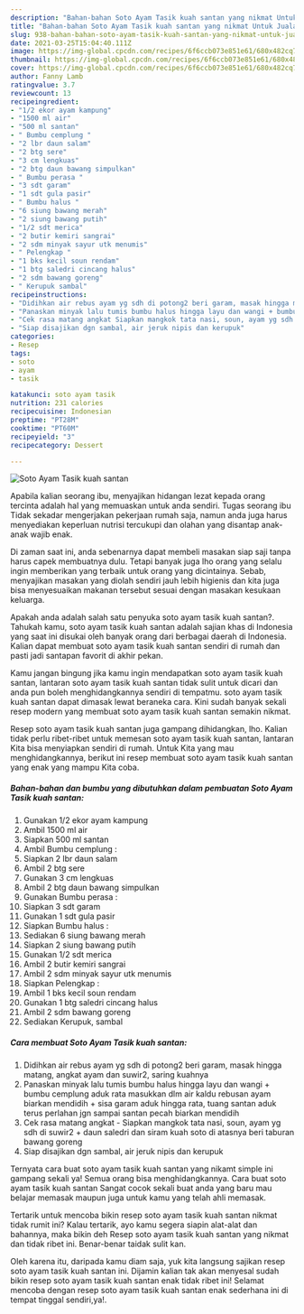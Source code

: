 ```yaml
---
description: "Bahan-bahan Soto Ayam Tasik kuah santan yang nikmat Untuk Jualan"
title: "Bahan-bahan Soto Ayam Tasik kuah santan yang nikmat Untuk Jualan"
slug: 938-bahan-bahan-soto-ayam-tasik-kuah-santan-yang-nikmat-untuk-jualan
date: 2021-03-25T15:04:40.111Z
image: https://img-global.cpcdn.com/recipes/6f6ccb073e851e61/680x482cq70/soto-ayam-tasik-kuah-santan-foto-resep-utama.jpg
thumbnail: https://img-global.cpcdn.com/recipes/6f6ccb073e851e61/680x482cq70/soto-ayam-tasik-kuah-santan-foto-resep-utama.jpg
cover: https://img-global.cpcdn.com/recipes/6f6ccb073e851e61/680x482cq70/soto-ayam-tasik-kuah-santan-foto-resep-utama.jpg
author: Fanny Lamb
ratingvalue: 3.7
reviewcount: 13
recipeingredient:
- "1/2 ekor ayam kampung"
- "1500 ml air"
- "500 ml santan"
- " Bumbu cemplung "
- "2 lbr daun salam"
- "2 btg sere"
- "3 cm lengkuas"
- "2 btg daun bawang simpulkan"
- " Bumbu perasa "
- "3 sdt garam"
- "1 sdt gula pasir"
- " Bumbu halus "
- "6 siung bawang merah"
- "2 siung bawang putih"
- "1/2 sdt merica"
- "2 butir kemiri sangrai"
- "2 sdm minyak sayur utk menumis"
- " Pelengkap "
- "1 bks kecil soun rendam"
- "1 btg saledri cincang halus"
- "2 sdm bawang goreng"
- " Kerupuk sambal"
recipeinstructions:
- "Didihkan air rebus ayam yg sdh di potong2 beri garam, masak hingga matang, angkat ayam dan suwir2, saring kuahnya"
- "Panaskan minyak lalu tumis bumbu halus hingga layu dan wangi + bumbu cemplung aduk rata masukkan dlm air kaldu rebusan ayam biarkan mendidih + sisa garam aduk hingga rata, tuang santan aduk terus perlahan jgn sampai santan pecah biarkan mendidih"
- "Cek rasa matang angkat Siapkan mangkok tata nasi, soun, ayam yg sdh di suwir2 + daun saledri dan siram kuah soto di atasnya beri taburan bawang goreng"
- "Siap disajikan dgn sambal, air jeruk nipis dan kerupuk"
categories:
- Resep
tags:
- soto
- ayam
- tasik

katakunci: soto ayam tasik 
nutrition: 231 calories
recipecuisine: Indonesian
preptime: "PT28M"
cooktime: "PT60M"
recipeyield: "3"
recipecategory: Dessert

---
```



![Soto Ayam Tasik kuah santan](https://img-global.cpcdn.com/recipes/6f6ccb073e851e61/680x482cq70/soto-ayam-tasik-kuah-santan-foto-resep-utama.jpg)

Apabila kalian seorang ibu, menyajikan hidangan lezat kepada orang tercinta adalah hal yang memuaskan untuk anda sendiri. Tugas seorang ibu Tidak sekadar mengerjakan pekerjaan rumah saja, namun anda juga harus menyediakan keperluan nutrisi tercukupi dan olahan yang disantap anak-anak wajib enak.

Di zaman  saat ini, anda sebenarnya dapat membeli masakan siap saji tanpa harus capek membuatnya dulu. Tetapi banyak juga lho orang yang selalu ingin memberikan yang terbaik untuk orang yang dicintainya. Sebab, menyajikan masakan yang diolah sendiri jauh lebih higienis dan kita juga bisa menyesuaikan makanan tersebut sesuai dengan masakan kesukaan keluarga. 



Apakah anda adalah salah satu penyuka soto ayam tasik kuah santan?. Tahukah kamu, soto ayam tasik kuah santan adalah sajian khas di Indonesia yang saat ini disukai oleh banyak orang dari berbagai daerah di Indonesia. Kalian dapat membuat soto ayam tasik kuah santan sendiri di rumah dan pasti jadi santapan favorit di akhir pekan.

Kamu jangan bingung jika kamu ingin mendapatkan soto ayam tasik kuah santan, lantaran soto ayam tasik kuah santan tidak sulit untuk dicari dan anda pun boleh menghidangkannya sendiri di tempatmu. soto ayam tasik kuah santan dapat dimasak lewat beraneka cara. Kini sudah banyak sekali resep modern yang membuat soto ayam tasik kuah santan semakin nikmat.

Resep soto ayam tasik kuah santan juga gampang dihidangkan, lho. Kalian tidak perlu ribet-ribet untuk memesan soto ayam tasik kuah santan, lantaran Kita bisa menyiapkan sendiri di rumah. Untuk Kita yang mau menghidangkannya, berikut ini resep membuat soto ayam tasik kuah santan yang enak yang mampu Kita coba.

<!--inarticleads1-->

##### Bahan-bahan dan bumbu yang dibutuhkan dalam pembuatan Soto Ayam Tasik kuah santan:

1. Gunakan 1/2 ekor ayam kampung
1. Ambil 1500 ml air
1. Siapkan 500 ml santan
1. Ambil  Bumbu cemplung :
1. Siapkan 2 lbr daun salam
1. Ambil 2 btg sere
1. Gunakan 3 cm lengkuas
1. Ambil 2 btg daun bawang simpulkan
1. Gunakan  Bumbu perasa :
1. Siapkan 3 sdt garam
1. Gunakan 1 sdt gula pasir
1. Siapkan  Bumbu halus :
1. Sediakan 6 siung bawang merah
1. Siapkan 2 siung bawang putih
1. Gunakan 1/2 sdt merica
1. Ambil 2 butir kemiri sangrai
1. Ambil 2 sdm minyak sayur utk menumis
1. Siapkan  Pelengkap :
1. Ambil 1 bks kecil soun rendam
1. Gunakan 1 btg saledri cincang halus
1. Ambil 2 sdm bawang goreng
1. Sediakan  Kerupuk, sambal




<!--inarticleads2-->

##### Cara membuat Soto Ayam Tasik kuah santan:

1. Didihkan air rebus ayam yg sdh di potong2 beri garam, masak hingga matang, angkat ayam dan suwir2, saring kuahnya
1. Panaskan minyak lalu tumis bumbu halus hingga layu dan wangi + bumbu cemplung aduk rata masukkan dlm air kaldu rebusan ayam biarkan mendidih + sisa garam aduk hingga rata, tuang santan aduk terus perlahan jgn sampai santan pecah biarkan mendidih
1. Cek rasa matang angkat - Siapkan mangkok tata nasi, soun, ayam yg sdh di suwir2 + daun saledri dan siram kuah soto di atasnya beri taburan bawang goreng
1. Siap disajikan dgn sambal, air jeruk nipis dan kerupuk




Ternyata cara buat soto ayam tasik kuah santan yang nikamt simple ini gampang sekali ya! Semua orang bisa menghidangkannya. Cara buat soto ayam tasik kuah santan Sangat cocok sekali buat anda yang baru mau belajar memasak maupun juga untuk kamu yang telah ahli memasak.

Tertarik untuk mencoba bikin resep soto ayam tasik kuah santan nikmat tidak rumit ini? Kalau tertarik, ayo kamu segera siapin alat-alat dan bahannya, maka bikin deh Resep soto ayam tasik kuah santan yang nikmat dan tidak ribet ini. Benar-benar taidak sulit kan. 

Oleh karena itu, daripada kamu diam saja, yuk kita langsung sajikan resep soto ayam tasik kuah santan ini. Dijamin kalian tak akan menyesal sudah bikin resep soto ayam tasik kuah santan enak tidak ribet ini! Selamat mencoba dengan resep soto ayam tasik kuah santan enak sederhana ini di tempat tinggal sendiri,ya!.

